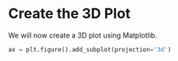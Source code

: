 # Create the 3D Plot

We will now create a 3D plot using Matplotlib.

```python
ax = plt.figure().add_subplot(projection='3d')
```
